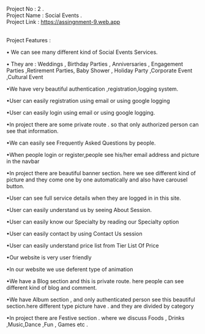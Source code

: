 Project No : 2 . <br>
Project Name : Social Events . <br>
Project Link : https://assingnment-9.web.app <br>

<br>
Project Features :
<br>

• We can see many different kind of Social Events Services. <br>

• They are : Weddings , Birthday Parties , Anniversaries , Engagement Parties ,Retirement Parties,
Baby Shower , Holiday Party ,Corporate Event ,Cultural Event <br>

•We have very beautiful authentication ,registration,logging system.<br>

•User can easily registration using email or using google logging <br>

•User can easily login using email or using google logging.<br>

•In project there are some private route . so that only authorized
person can see that information.<br>

•We can easily see Frequently Asked Questions by people.<br>

•When people login or register,people see his/her email address and picture in the navbar<br>

•In project there are beautiful banner section. here we see different kind of picture and they come one by one automatically and also have carousel button.<br>

•User can see full  service details when they are logged in in this site.<br>

•User can easily understand us by seeing About Session.<br>

•User can easily know our Specialty by reading our Specialty option <br>

•User can easily contact by using Contact Us session <br>

•User can easily understand price list from Tier List Of Price <br>

•Our website is very user friendly <br>

•In our website we use deferent type of animation <br>

•We have a Blog section and this is private route. here people can see different kind of blog and comment.<br>

•We have Album section , and only authenticated person see this beautiful section.here different type picture have . and they are divided by category<br>

•In project there are Festive section . where we discuss Foods , Drinks ,Music,Dance ,Fun , Games etc .<br>

